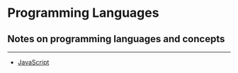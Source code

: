 # Programming Languages

## Notes on programming languages and concepts

---

<!-- -   [HTML](/HTML)
-   [CSS](/CSS) -->

-   [JavaScript](/Languages/JavaScript)
    <!-- -   [TypeScript](/TypeScript) -->
    <!-- -   [Python](/Python) -->
